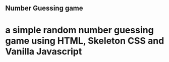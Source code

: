 ## Number Guessing game
# a simple random number guessing game using HTML, Skeleton CSS and Vanilla Javascript
